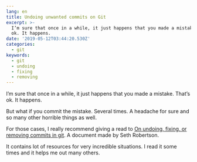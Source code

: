 ```yaml
---
lang: en
title: Undoing unwanted commits on Git
excerpt: >-
  I’m sure that once in a while, it just happens that you made a mistake. That’s
  ok. It happens.
date: '2019-05-12T03:44:20.530Z'
categories:
  - git
keywords:
  - git
  - undoing
  - fixing
  - removing
---
```


I’m sure that once in a while, it just happens that you made a mistake. That’s ok. It happens.

But what if you commit the mistake. Several times. A headache for sure and so many other horrible things as well.

For those cases, I really recommend giving a read to [On undoing, fixing, or removing commits in git](http://sethrobertson.github.com/GitFixUm/). A document made by Seth Robertson.

It contains lot of resources for very incredible situations. I read it some times and it helps me out many others.

